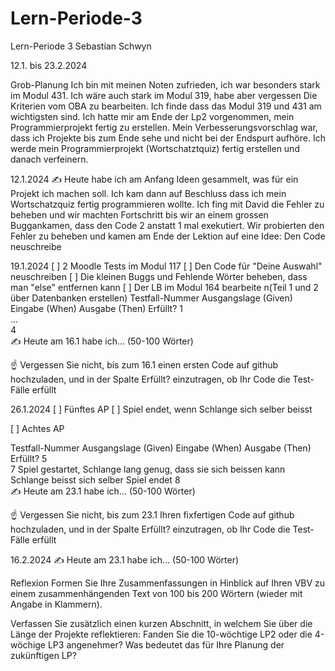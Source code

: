 # Lern-Periode-3

Lern-Periode 3
Sebastian Schwyn

12.1. bis 23.2.2024

Grob-Planung
Ich bin mit meinen Noten zufrieden, ich war besonders stark im Modul 431. Ich wäre auch stark im Modul 319, habe aber vergessen Die Kriterien vom OBA zu bearbeiten. Ich finde dass das Modul 319 und 431 am wichtigsten sind. Ich hatte mir am Ende der Lp2 vorgenommen, mein Programmierprojekt fertig zu erstellen. 
Mein Verbesserungsvorschlag war, dass ich Projekte bis zum Ende sehe und nicht bei der Endspurt aufhöre.
Ich werde mein Programmierprojekt (Wortschatztquiz) fertig erstellen und danach verfeinern.

12.1.2024
✍️ Heute habe ich am Anfang Ideen gesammelt, was für ein Projekt ich machen soll. Ich kam dann auf Beschluss dass ich mein Wortschatzquiz fertig programmieren wollte. Ich fing mit David die Fehler zu beheben und wir machten Fortschritt bis wir an einem grossen Buggankamen, dass den Code 2 anstatt 1 mal exekutiert. Wir probierten den Fehler zu beheben und kamen am Ende der Lektion auf eine Idee: Den Code neuschreibe

19.1.2024
[ ] 2 Moodle Tests im Modul 117
[ ] Den Code für "Deine Auswahl" neuschreiben
[ ] Die kleinen Buggs und Fehlende Wörter beheben, dass man "else" entfernen kann
[ ] Der LB im Modul 164 bearbeite n(Teil 1 und 2 über Datenbanken erstellen)
Testfall-Nummer	Ausgangslage (Given)	Eingabe (When)	Ausgabe (Then)	Erfüllt?
1				
...				
4				
✍️ Heute am 16.1 habe ich... (50-100 Wörter)

☝️ Vergessen Sie nicht, bis zum 16.1 einen ersten Code auf github hochzuladen, und in der Spalte Erfüllt? einzutragen, ob Ihr Code die Test-Fälle erfüllt

26.1.2024
[ ] Fünftes AP
[ ] Spiel endet, wenn Schlange sich selber beisst

[ ] Achtes AP

Testfall-Nummer	Ausgangslage (Given)	Eingabe (When)	Ausgabe (Then)	Erfüllt?
5				
7	Spiel gestartet, Schlange lang genug, dass sie sich beissen kann	Schlange beisst sich selber	Spiel endet	
8				
✍️ Heute am 23.1 habe ich... (50-100 Wörter)

☝️ Vergessen Sie nicht, bis zum 23.1 Ihren fixfertigen Code auf github hochzuladen, und in der Spalte Erfüllt? einzutragen, ob Ihr Code die Test-Fälle erfüllt

16.2.2024
✍️ Heute am 23.1 habe ich... (50-100 Wörter)

Reflexion
Formen Sie Ihre Zusammenfassungen in Hinblick auf Ihren VBV zu einem zusammenhängenden Text von 100 bis 200 Wörtern (wieder mit Angabe in Klammern).

Verfassen Sie zusätzlich einen kurzen Abschnitt, in welchem Sie über die Länge der Projekte reflektieren: Fanden Sie die 10-wöchtige LP2 oder die 4-wöchige LP3 angenehmer? Was bedeutet das für Ihre Planung der zukünftigen LP?

